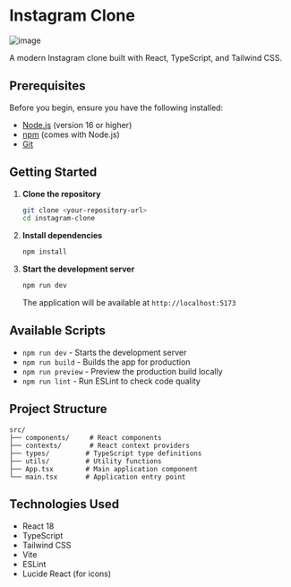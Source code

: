 # Instagram Clone

![image](https://github.com/user-attachments/assets/ffdc5135-303a-4906-9a56-7faabd7666ef)


A modern Instagram clone built with React, TypeScript, and Tailwind CSS.

## Prerequisites

Before you begin, ensure you have the following installed:
- [Node.js](https://nodejs.org/) (version 16 or higher)
- [npm](https://www.npmjs.com/) (comes with Node.js)
- [Git](https://git-scm.com/)

## Getting Started

1. **Clone the repository**
   ```bash
   git clone <your-repository-url>
   cd instagram-clone
   ```

2. **Install dependencies**
   ```bash
   npm install
   ```

3. **Start the development server**
   ```bash
   npm run dev
   ```
   The application will be available at `http://localhost:5173`

## Available Scripts

- `npm run dev` - Starts the development server
- `npm run build` - Builds the app for production
- `npm run preview` - Preview the production build locally
- `npm run lint` - Run ESLint to check code quality

## Project Structure

```
src/
├── components/     # React components
├── contexts/       # React context providers
├── types/         # TypeScript type definitions
├── utils/         # Utility functions
├── App.tsx        # Main application component
└── main.tsx       # Application entry point
```

## Technologies Used

- React 18
- TypeScript
- Tailwind CSS
- Vite
- ESLint
- Lucide React (for icons)
